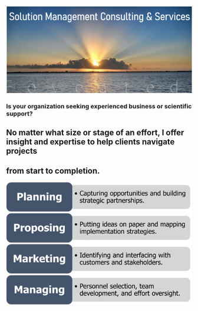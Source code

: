 ![Image](/assets/images/ConsultingLogoRE.png)

### Is your organization seeking experienced business or scientific support?

## No matter what size or stage of an effort, I offer insight and expertise to help clients navigate projects 
## from start to completion.  

![Image](/assets/images/ConsultingRE.png)
